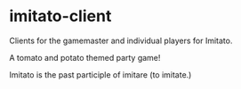 # imitato-client
Clients for the gamemaster and individual players for Imitato.

A tomato and potato themed party game!

Imitato is the past participle of imitare (to imitate.)
